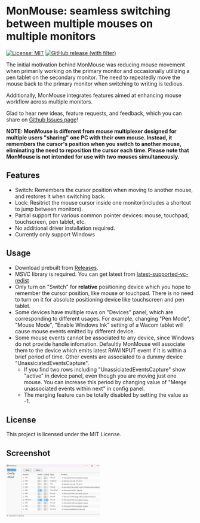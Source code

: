 # MonMouse: seamless switching between multiple mouses on multiple monitors

[![License: MIT](https://img.shields.io/badge/License-MIT-green.svg)](https://opensource.org/licenses/MIT) [![GitHub release (with filter)](https://img.shields.io/github/v/release/melon-masou/MonMouse)](https://github.com/melon-masou/MonMouse/releases)

The initial motivation behind MonMouse was reducing mouse movement when primarily working on the primary monitor and 
occasionally utilizing a pen tablet on the secondary monitor. The need to repeatedly move the mouse back to the primary monitor when switching to writing is tedious.

Additionally, MonMouse integrates features aimed at enhancing mouse workflow across multiple monitors. 

Glad to hear new ideas, feature requests, and feedback, which you can share on [Github Issues page](https://github.com/melon-masou/MonMouse/issues)!

**NOTE: MonMouse is different from mouse multiplexer designed for multiple users "sharing" one PC with their own mouse. Instead, it remembers the cursor's position when you switch to another mouse, eliminating the need to reposition the cursor each time. Please note that MonMouse is not intended for use with two mouses simultaneously.**

## Features

- Switch: Remembers the cursor position when moving to another mouse, and restores it when switching back.
- Lock: Resitrict the mouse cursor inside one monitor(includes a shortcut to jump between monitors).
- Partial support for various common pointer devices: mouse, touchpad, touchscreen, pen tablet, etc.
- No additional driver installation required.
- Currently only support Windows


## Usage
- Download prebuilt from [Releases](https://github.com/melon-masou/MonMouse/releases).
- MSVC library is required. You can get latest from [latest-supported-vc-redist](https://learn.microsoft.com/en-us/cpp/windows/latest-supported-vc-redist)
- Only turn on "Switch" for **relative** positioning device which you hope to remember the cursor position, like mouse or touchpad. There is no need to turn on it for absolute positioning device like touchscreen and pen tablet.
- Some devices have multiple rows on "Devices" panel, which are corresponding to different usages. For example, changing "Pen Mode", "Mouse Mode", "Enable Windows Ink" setting of a Wacom tablet will cause mouse events emitted by different device.
- Some mouse events cannot be associated to any device, since Windows do not provide handle infomation. Defaultly MonMouse will associate them to the device which emits latest RAWINPUT event if it is within a brief period of time. Other events are associated to a dummy device "UnassiciatedEventsCapture". 
  - If you find two rows including "UnassiciatedEventsCapture" show "active" in device panel, even though you are moving just one mouse. You can increase this period by changing value of "Merge unassociated events within next" in config panel. 
  - The merging feature can be totally disabled by setting the value as -1.

## License
This project is licensed under the MIT License.

## Screenshot
<img src="assets/screenshot1.png" width="50%">